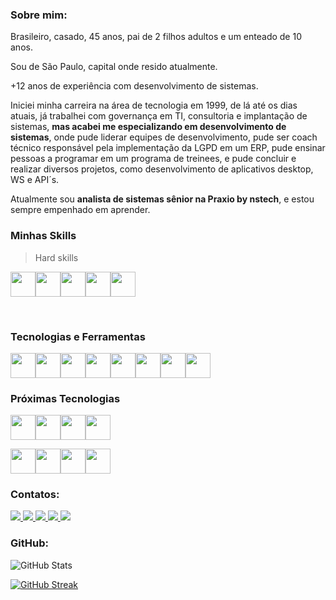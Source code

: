 
### Sobre mim:


Brasileiro, casado, 45 anos, pai de 2 filhos adultos e um enteado de 10 anos. 

Sou de São Paulo, capital onde resido atualmente.

+12 anos de experiência com desenvolvimento de sistemas.

Iniciei minha carreira na área de tecnologia em 1999, de lá até os dias atuais, já trabalhei com governança em TI, consultoria e implantação de sistemas, **mas acabei me especializando em desenvolvimento de sistemas**, onde pude liderar equipes de desenvolvimento, pude ser coach técnico responsável pela implementação da LGPD em um ERP, pude ensinar pessoas a programar em um programa de treinees, e pude concluir e realizar diversos projetos, como desenvolvimento de aplicativos desktop, WS e API´s.

Atualmente sou **analista de sistemas sênior na Praxio by nstech**, e estou sempre empenhado em aprender.


### Minhas Skills
> Hard skills

<img src="https://taiwebs.com/upload/icons/delphi-11-alexandria220-220.png" width="40" height="40" /><img src="https://cdn.jsdelivr.net/npm/simple-icons@3.13.0/icons/csharp.svg" width="40" height="40" /><img src="https://cdn.jsdelivr.net/gh/devicons/devicon/icons/python/python-original.svg" width="40" height="40"/><img src="https://cdn.jsdelivr.net/gh/devicons/devicon/icons/mysql/mysql-original.svg" width="40" height="40" /><img src="https://creazilla-store.fra1.digitaloceanspaces.com/icons/3236928/oracle-icon-md.png" width="40" height="40"/> 

</br>
 
### Tecnologias e Ferramentas

<img src="https://cdn.jsdelivr.net/gh/devicons/devicon/icons/windows8/windows8-original.svg" width="40" height="40"/><img src="https://d2ohlsp9gwqc7h.cloudfront.net/images/logos/logo-page/rad-studio-logo-1024.png " width="40" height="40"><img src="https://cdn.jsdelivr.net/gh/devicons/devicon/icons/vscode/vscode-original.svg" width="40" height="40"/><img src="https://cdn.jsdelivr.net/gh/devicons/devicon/icons/visualstudio/visualstudio-plain.svg" width="40" height="40"/><img src="https://cdn.jsdelivr.net/gh/devicons/devicon/icons/github/github-original.svg" width="40" height="40"/><img src="https://cdn.jsdelivr.net/gh/devicons/devicon/icons/git/git-plain.svg" width="40" height="40"/><img src="https://cdn.jsdelivr.net/gh/devicons/devicon/icons/azure/azure-original.svg" width="40" height="40"/><img src="https://www.oracle.com/a/ocom/img/pl-sql.svg" width="40" height="40"/> 

### Próximas Tecnologias
<img src="https://cdn.jsdelivr.net/gh/devicons/devicon/icons/java/java-original.svg" width="40" height="40"/><img src="https://cdn.jsdelivr.net/gh/devicons/devicon/icons/angularjs/angularjs-original.svg" width="40" height="40"/><img src="https://cdn.jsdelivr.net/gh/devicons/devicon/icons/nodejs/nodejs-plain.svg" width="40" height="40"/><img src="https://cdn.jsdelivr.net/gh/devicons/devicon/icons/react/react-original.svg" width="40" height="40"/>

<img src="https://cdn.jsdelivr.net/gh/devicons/devicon/icons/html5/html5-plain.svg" width="40" height="40"/><img src="https://cdn.jsdelivr.net/gh/devicons/devicon/icons/css3/css3-plain.svg" width="40" height="40"/><img src="https://cdn.jsdelivr.net/gh/devicons/devicon/icons/javascript/javascript-plain.svg" width="40" height="40"/><img src="https://cdn.jsdelivr.net/gh/devicons/devicon/icons/typescript/typescript-original.svg" width="40" height="40"/>

### Contatos:

<div>
    <a href = "mailto:angelotirelli@gmail.com">
        <img src="https://img.shields.io/badge/Gmail-D14836?style=for-the-badge&logo=gmail&logoColor=white" target="_blank">
    </a>
    <a href="https://www.linkedin.com/in/angelo-tirelli-b506a221/" target="_blank">
        <img src="https://img.shields.io/badge/-LinkedIn-%230077B5?style=for-the-badge&logo=linkedin&logoColor=white">
    </a>   
    <a href="https://wa.me/5511970882225" target="_blank">
        <img src="https://img.shields.io/badge/WhatsApp-25D366?style=for-the-badge&logo=whatsapp&logoColor=white">
    </a>
    <a href="https://t.me/AngeloTirelli" target="_blank">
        <img src="https://img.shields.io/badge/Telegram-2CA5E0?style=for-the-badge&logo=telegram&logoColor=white">
    </a>
    <a href="https://www.instagram.com/angelotirelli/" target="_blank">
        <img src="https://img.shields.io/badge/-Instagram-%23E4405F?style=for-the-badge&logo=instagram&logoColor=white">
    </a>
</div>

### GitHub:

![GitHub Stats](https://github-readme-stats.vercel.app/api?username=angelotirelli&theme=transparent&bg_color=000&border_color=30A3DC&show_icons=true&icon_color=30A3DC&title_color=E94D5F&text_color=FFF)

[![GitHub Streak](https://streak-stats.demolab.com/?user=angelotirelli&theme=tokyonight-duo&background=000&border=30A3DC&dates=FFF)](https://git.io/streak-stats)



